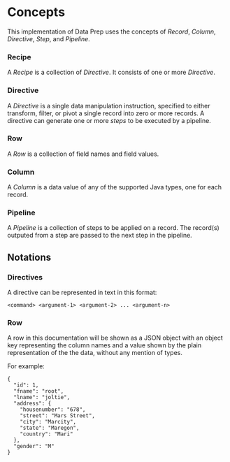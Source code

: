 # Concepts

This implementation of Data Prep uses the concepts of _Record_, _Column_, _Directive_,
_Step_, and _Pipeline_.

### Recipe

A *Recipe* is a collection of *Directive*. It consists of one or more *Directive*.

### Directive

A *Directive* is a single data manipulation instruction, specified to either transform,
filter, or pivot a single record into zero or more records. A directive can generate one
or more *steps* to be executed by a pipeline.

### Row

A *Row* is a collection of field names and field values.

### Column

A *Column* is a data value of any of the supported Java types, one for each record.

### Pipeline

A *Pipeline* is a collection of steps to be applied on a record. The record(s) outputed
from a step are passed to the next step in the pipeline.

## Notations

### Directives

A directive can be represented in text in this format:

```
<command> <argument-1> <argument-2> ... <argument-n>
```

### Row

A row in this documentation will be shown as a JSON object with an object key
representing the column names and a value shown by the plain representation of the
the data, without any mention of types.

For example:

```
{
  "id": 1,
  "fname": "root",
  "lname": "joltie",
  "address": {
    "housenumber": "678",
    "street": "Mars Street",
    "city": "Marcity",
    "state": "Maregon",
    "country": "Mari"
  },
  "gender": "M"
}
```
